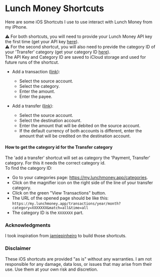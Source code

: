 # Lunch Money Shortcuts
Here are some iOS Shortcuts I use to use interact with Lunch Money from my iPhone.  

⚠️ For both shortcuts, you will need to provide your Lunch Money API key the first time (get your API key [here](https://my.lunchmoney.app/developers)).  
⚠️ For the second shortcut, you will also need to previde the category ID of your 'Transfer' category (get your category ID [here](#how-to-get-the-category-id-for-the-transfer-category)).  
The API Key and Category ID are saved to iCloud storage and used for future runs of the shortcut.

- Add a transaction ([link](https://www.icloud.com/shortcuts/ab60ff7e9f6c48488784d3e8dff1c749)):
  - Select the source account.
  - Select the category.
  - Enter the amount.
  - Enter the payee.
    
- Add a transfer ([link](https://www.icloud.com/shortcuts/2093785feb22458ab0e300e710e9238b)):
  - Select the source account.
  - Select the destination account.
  - Enter the amount that will be debited on the source account.
  - If the default currency of both accounts is different, enter the amount that will be credited on the destination account.


#### How to get the category id for the Transfer category
The 'add a transfer' shortcut will set as category the 'Payment, Transfer' category. For this it needs the correct category id.  
To find the category ID:
- Go to your categories page: https://my.lunchmoney.app/categories.
- Click on the magnifier icon on the right side of the line of your transfer category.
- Click on the green "View Transactions" button.
- The URL of the opened page should be like this: `https://my.lunchmoney.app/transactions/year/month?category=XXXXXXX&match=all&time=all`
- The category ID is the `XXXXXXX` part.



### Acknowledgments
I took inspiration from [jamiepinheiro](https://github.com/jamiepinheiro/lunch_money_categorize_transaction_shortcut) to build those shortcuts.

### Disclaimer
These iOS shortcuts are provided "as is" without any warranties. I am not responsible for any damage, data loss, or issues that may arise from their use. Use them at your own risk and discretion.
